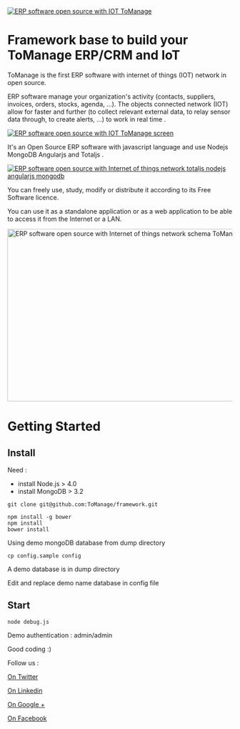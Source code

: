 <a href="https://www.tomanage.fr/?=en" target="_blank">
<img src="https://www.tomanage.fr/images/gestion-de-production-tomanage-logo.png" alt="ERP software open source with IOT ToManage" data-canonical-src="https://www.tomanage.fr/images/gestion-de-production-tomanage-logo.png" style="max-width:100%;">
</a>

# Framework base to build your ToManage ERP/CRM and IoT

ToManage is the first ERP software with internet of things (IOT) network in open source.

ERP software manage your organization's activity (contacts, suppliers, invoices, orders, stocks, agenda, ...).
The objects connected network (IOT) allow for faster and further (to collect relevant external data, to relay sensor data through, to create alerts, ...) to work in real time .

<a href="https://www.tomanage.fr" target="_blank">
<img src="https://www.tomanage.fr/images/logiciel-cms-prise-de-commande-en-ligne-to-manage.png" alt="ERP software open source with IOT ToManage screen" data-canonical-src="https://www.tomanage.fr/images/logiciel-cms-prise-de-commande-en-ligne-to-manage.png" style="max-width:100%;">
</a>


It's an Open Source ERP software with javascript language and use Nodejs MongoDB Angularjs and Totaljs .
<p><a href="https://www.tomanage.fr/logiciel-open-source" target="_blank">
<img src="https://cdn.evbuc.com/eventlogos/188938959/angularnodejstotaljsmongodb-1.jpg" alt="ERP software open source with Internet of things network totaljs nodejs angularjs mongodb" data-canonical-src="https://www.tomanage.fr/logiciel-open-source" style="max-width:100%;">
</a></p>

You can freely use, study, modify or distribute it according to its Free Software licence.

You can use it as a standalone application or as a web application to be able to access it from the Internet or a LAN.

<a href="https://www.tomanage.fr" target="_blank">
<img src="https://www.tomanage.fr/images/logiciel-ERP-open-source-schema-internet-des-objets-IOT.jpg" alt="ERP software open source with Internet of things network schema ToManage" data-canonical-src="https://www.tomanage.fr/images/logiciel-ERP-open-source-schema-internet-des-objets-IOT.jpg" width="673" height="386">
</a>




# Getting Started

## Install

Need :
 - install Node.js > 4.0
 - install MongoDB > 3.2

```shell
git clone git@github.com:ToManage/framework.git
```

```shell
npm install -g bower
npm install
bower install
```

Using demo mongoDB database from dump directory

```shell
cp config.sample config
```

A demo database is in dump directory

Edit and replace demo name database in config file

## Start

```shell
node debug.js
```

Demo authentication : admin/admin

Good coding :)


Follow us :
<p><a href="https://twitter.com/ToManage_js" target="_blank">On Twitter</a></p>
<p><a href="https://www.linkedin.com/company/6648031" target="_blank">On Linkedin</a></p>
<p><a href="https://plus.google.com/u/0/115392823150899643360" target="_blank">On Google +</a></p>
<p><a href="https://www.facebook.com/ToManage.erp/" target="_blank">On Facebook</a></p>
